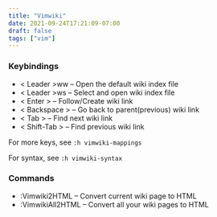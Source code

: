```yaml
---
title: "Vimwiki"
date: 2021-09-24T17:21:09-07:00
draft: false
tags: ["vim"]
---
```



### Keybindings

- < Leader >ww – Open the default wiki index file
- < Leader >ws – Select and open wiki index file
- < Enter > – Follow/Create wiki link
- < Backspace > – Go back to parent(previous) wiki link
- < Tab > – Find next wiki link
- < Shift-Tab > – Find previous wiki link

For more keys, see `:h vimwiki-mappings`

For syntax, see `:h vimwiki-syntax`

### Commands

- :Vimwiki2HTML – Convert current wiki page to HTML
- :VimwikiAll2HTML – Convert all your wiki pages to HTML
